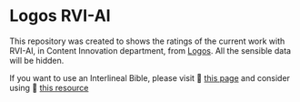 # Logos RVI-AI

This repository was created to shows the ratings of the current work with RVI-AI, in Content Innovation department, from [Logos](https://www.logos.com/). All the sensible data will be hidden.

If you want to use an Interlineal Bible, please visit 🔗 [this page](https://support.logos.com/hc/en-us/articles/360016304852-Deepen-your-Understanding-of-Biblical-Languages-with-Interlinears) and consider using 🔗 [this resource](https://www.logos.com/product/45681/reverse-interlinear-explorer?msockid=18d2c1f2bc11613608c2d503bd30607f)
